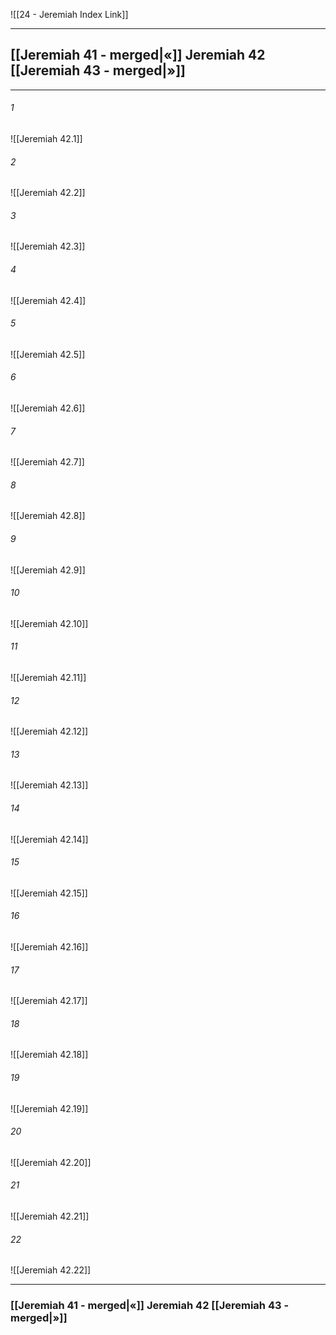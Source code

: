 ![[24 - Jeremiah Index Link]]

---
##  [[Jeremiah 41 - merged|«]] Jeremiah 42 [[Jeremiah 43 - merged|»]]

---

###### 1
![[Jeremiah 42.1]] 

###### 2
![[Jeremiah 42.2]] 

###### 3
![[Jeremiah 42.3]] 

###### 4
![[Jeremiah 42.4]]

###### 5 
![[Jeremiah 42.5]] 

###### 6
![[Jeremiah 42.6]] 

###### 7
![[Jeremiah 42.7]] 

###### 8
![[Jeremiah 42.8]] 

###### 9
![[Jeremiah 42.9]] 

###### 10
![[Jeremiah 42.10]] 

###### 11
![[Jeremiah 42.11]] 

###### 12
![[Jeremiah 42.12]]

###### 13
![[Jeremiah 42.13]] 

###### 14
![[Jeremiah 42.14]] 

###### 15
![[Jeremiah 42.15]]

###### 16
![[Jeremiah 42.16]] 

###### 17
![[Jeremiah 42.17]]

###### 18
![[Jeremiah 42.18]] 

###### 19
![[Jeremiah 42.19]] 

###### 20
![[Jeremiah 42.20]]

###### 21
![[Jeremiah 42.21]] 

###### 22
![[Jeremiah 42.22]] 


---
###  [[Jeremiah 41 - merged|«]] Jeremiah 42 [[Jeremiah 43 - merged|»]]